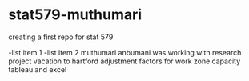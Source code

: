 # stat579-muthumari
creating a first repo for stat 579 

-list item 1 
-list item 2
muthumari anbumani
was working with research project
vacation to hartford
adjustment factors for work zone capacity
tableau and excel
